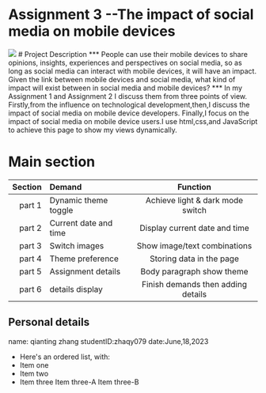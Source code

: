 # Assignment 3 --The impact of social media on mobile devices
<img src="https://www.freepik.com/free-vector/cellphones-different-generations-set_13146222.htm#query=different%20mobile%20devices&position=6&from_view=search&track=ais"/>
# Project Description
*** People can use their mobile devices to share opinions, insights, experiences and perspectives on social media, so as long as social media can interact with mobile devices, it will have an impact. Given the link between mobile devices and social media, what kind of impact will exist between in social media and mobile devices?  ***
In my Assignment 1 and Assignment 2 I discuss them from three points of view. Firstly,from the influence on technological development,then,I discuss the impact of social media on mobile device developers. Finally,I focus on the impact of social media on mobile device users.I use html,css,and JavaScript to achieve this page to show my views dynamically.

# Main section
| Section | Demand                |  Function                          |
|    ---: | :---                  |  :---:                             |
|part 1   | Dynamic theme toggle  | Achieve light & dark mode switch   |
|part 2   | Current date and time | Display current date and time      |
|part 3   | Switch images         | Show image/text combinations       |
|part 4   | Theme preference      | Storing data in the page           |
|part 5   | Assignment details    | Body paragraph show theme          |
|part 6   | details display       | Finish demands then adding details |

## Personal details
name: qianting zhang 
studentID:zhaqy079
date:June,18,2023



+ Here's an ordered list, with:
 + Item one
 + Item two
 + Item three
   Item three-A
   Item three-B

